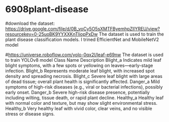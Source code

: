 # 6908plant-disease

#download the dataset: https://drive.google.com/file/d/0B_voCy5O5sXMTFByemhpZllYREU/view?resourcekey=0-25uoBK9YYXXKnTliopPxDw The dataset is used to train the plant disease classification models. I trined EfficientNet and MobileNetV2 model

#https://universe.roboflow.com/yolo-0qx2l/leaf-e69nw The dataset is used to train YOLOv8 model
Class Name	Description
Blight_a	Indicates mild leaf blight symptoms, with a few spots or yellowing on leaves—early-stage infection.
Blight_b	Represents moderate leaf blight, with increased spot density and spreading necrosis.
Blight_c	Severe leaf blight with large areas of dead tissue; overall plant health is significantly affected.
Danger_a	Mild symptoms of high-risk diseases (e.g., viral or bacterial infections), possibly early onset.
Danger_b	Severe high-risk disease presence, potentially including wilting, tissue death, or rapid plant decline.
Healthy_a	Healthy leaf with normal color and texture, but may show slight environmental stress.
Healthy_b	Very healthy leaf with vivid color, clear veins, and no visible stress or disease signs.

